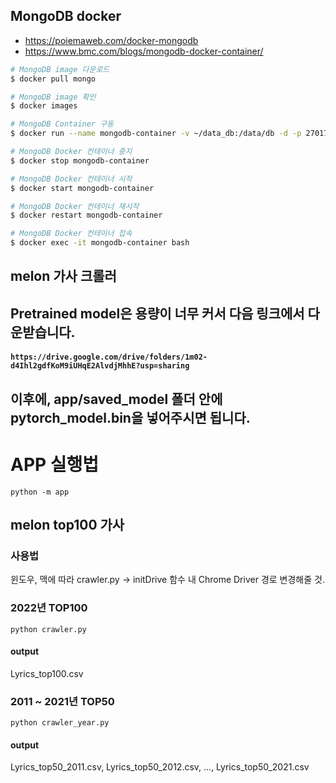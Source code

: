 ## MongoDB docker
- https://poiemaweb.com/docker-mongodb
- https://www.bmc.com/blogs/mongodb-docker-container/

```bash
# MongoDB image 다운로드
$ docker pull mongo

# MongoDB image 확인
$ docker images

# MongoDB Container 구동
$ docker run --name mongodb-container -v ~/data_db:/data/db -d -p 27017:27017 mongo

# MongoDB Docker 컨테이너 중지
$ docker stop mongodb-container

# MongoDB Docker 컨테이너 시작
$ docker start mongodb-container

# MongoDB Docker 컨테이너 재시작
$ docker restart mongodb-container

# MongoDB Docker 컨테이너 접속
$ docker exec -it mongodb-container bash
```

## melon 가사 크롤러

## Pretrained model은 용량이 너무 커서 다음 링크에서 다운받습니다.
#### `https://drive.google.com/drive/folders/1m02-d4Ihl2gdfKoM9iUHqE2AlvdjMhhE?usp=sharing`

## 이후에, app/saved_model 폴더 안에 pytorch_model.bin을 넣어주시면 됩니다.

# APP 실행법
`python -m app`

## melon top100 가사

### 사용법

윈도우, 맥에 따라 crawler.py -> initDrive 함수 내 Chrome Driver 경로 변경해줄 것.

### 2022년 TOP100

`python crawler.py`

#### output

Lyrics_top100.csv

### 2011 ~ 2021년 TOP50

`python crawler_year.py`

#### output

Lyrics_top50_2011.csv, Lyrics_top50_2012.csv, ..., Lyrics_top50_2021.csv
